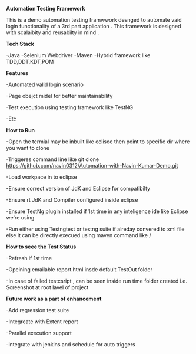  **Automation Testing Framework**

This is a demo automation testing framwwork desnged to automate vaid login functionality of a 3rd part application .
This framework is designed with scalaibity and reusabilty in mind .

**Tech Stack**

-Java 
-Selenium Webdriver 
-Maven
-Hybrid framework like TDD,DDT,KDT,POM

**Features** 

-Automated valid login scenario

-Page obejct midel for better maintainability

-Test execution using testing framework like TestNG

-Etc

**How to Run**

-Open the termial may be inbuilt like eclisoe then point to specific dir where  you want to clone 

-Triggeres command line like git clone https://github.com/navin0312/Automation-with-Navin-Kumar-Demo.git

-Load workpace in to eclipse 

-Ensure correct version of JdK and Eclipse for compatibilty 

-Ensure rt JdK and Compiler configured inside eclipse 

-Ensure TestNg plugin installed if 1st time in any inteligence ide like Eclipse we're using 

-Run either using Testngtest or testng suite if alreday convered to xml file  else it can be directly execued using maven command like <mvn clean test>/<mvn lcean install>

**How to seee the Test Status**

-Refresh if 1st time

-Opeining emailable report.html insde default TestOut folder

-In case of failed testcsript , can be seen inside run time folder created i.e. Screenshot at root lavel of project

**Future work as a part of enhancement**

-Add regression test suite

-Integreate with Extent report

-Parallel execution support

-integrate with jenkins and schedule for auto triggers 
